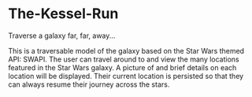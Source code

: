 # The-Kessel-Run
Traverse a galaxy far, far, away...

This is a traversable model of the galaxy based on the Star Wars themed API: SWAPI. The user can travel around to and view the many locations featured in the Star Wars galaxy. A picture of and brief details on each location will be displayed. Their current location is persisted so that they can always resume their journey across the stars.
